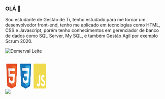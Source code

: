 ### OLÁ 👋
Sou estudante de Gestão de Ti, tenho estudado para me tornar um desenvolvedor front-end, tenho me aplicado em tecnologias como HTML, CSS e Javascript,
porém tenho conhecimentos em gerenciador de banco de dados como SQL Server, My SQL, e também Gestão Agil por exemplo Scrum 2020.  



![Demerval Leite](https://github-readme-stats.vercel.app/api?username=demervalleite&theme=radical)
<div style="display: inline_block"><br>
 <img align="center" alt="Demerval-HTML" height="80" width="40" src="https://raw.githubusercontent.com/devicons/devicon/master/icons/html5/html5-original.svg">
 <img align="center" alt="Demerval-CSS" height="80" width="40" src="https://raw.githubusercontent.com/devicons/devicon/master/icons/css3/css3-original.svg">
 <img align="center" alt="Demerval-Js" height="80" width="40" src="https://raw.githubusercontent.com/devicons/devicon/master/icons/javascript/javascript-plain.svg">
</div>
<div>
  <img height="180em" src="https://github-readme-stats.vercel.app/api/top-langs/?username=demervalleite&layout=compact&langs_count=16&theme=dracula"/>
</div>

<!--
**demervalleite/demervalleite** is a ✨ _special_ ✨ repository because its `README.md` (this file) appears on your GitHub profile.



